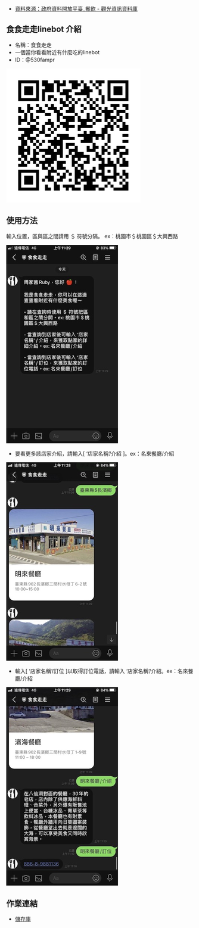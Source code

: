 - [資料來源：政府資料開放平臺_餐飲 - 觀光資訊資料庫](https://data.gov.tw/dataset/7779)
## 食食走走linebot 介紹
- 名稱：食食走走
- 一個當你看看附近有什麼吃的linebot
- ID：@530fampr

![QRcode](images/QRcode.png)
## 使用方法
   輸入位置，區與區之間請用 ＄ 符號分隔。 ex：桃園市＄桃園區＄大興西路

![line介紹1](images/line1.jpg)
- 要看更多該店家介紹，請輸入[ ‘店家名稱’/介紹 ]。ex：名來餐廳/介紹

![line介紹2](images/line2.jpg)
- 輸入[ ‘店家名稱’/訂位 ]以取得訂位電話，請輸入 ‘店家名稱’/介紹。ex：名來餐廳/介紹

![line介紹3](images/line3.jpg)
## 作業連結
- [儲存庫](https://github.com/22rubychou/linebot)
